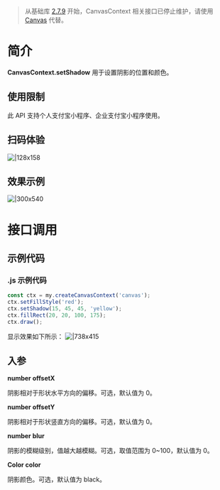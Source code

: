 > 从基础库 [2.7.9](https://opendocs.alipay.com/mini/framework/lib-upgrade-v2) 开始，CanvasContext 相关接口已停止维护，请使用 [Canvas](https://opendocs.alipay.com/mini/01vzqv) 代替。

# 简介

**CanvasContext.setShadow** 用于设置阴影的位置和颜色。

## 使用限制

此 API 支持个人支付宝小程序、企业支付宝小程序使用。

## 扫码体验

![|128x158](https://cdn.nlark.com/yuque/0/2021/png/179989/1624961213843-71b266cf-6c8b-4a4e-a5e2-5d32af26843c.png#align=left&display=inline&height=158&margin=%5Bobject%20Object%5D&name=1.png&originHeight=158&originWidth=128&size=17896&status=done&style=stroke&width=128)

## 效果示例

![|300x540](https://cdn.nlark.com/yuque/0/2021/gif/179989/1624961228544-f4b5f45e-d769-4db0-a80d-5f77fb04e680.gif#align=left&display=inline&height=540&margin=%5Bobject%20Object%5D&name=2.gif&originHeight=540&originWidth=300&size=1429075&status=done&style=stroke&width=300)

# 接口调用

## 示例代码

### .js 示例代码

```javascript
const ctx = my.createCanvasContext('canvas');
ctx.setFillStyle('red');
ctx.setShadow(15, 45, 45, 'yellow');
ctx.fillRect(20, 20, 100, 175);
ctx.draw();
```

显示效果如下所示： ![|738x415](https://cdn.nlark.com/yuque/0/2021/png/179989/1624961243067-b3035eb5-e949-44f0-b686-86ef37064e28.png#align=left&display=inline&height=720&margin=%5Bobject%20Object%5D&name=3.png&originHeight=720&originWidth=1280&size=32951&status=done&style=none&width=1280)

## 入参

**number offsetX**

阴影相对于形状水平方向的偏移。可选，默认值为 0。

**number offsetY**

阴影相对于形状竖直方向的偏移。可选，默认值为 0。

**number blur**

阴影的模糊级别，值越大越模糊。可选，取值范围为 0~100，默认值为 0。

**Color color**

阴影颜色。可选，默认值为 black。
